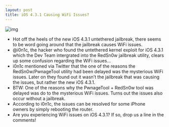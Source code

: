 ```yaml
---
layout: post
title: iOS 4.3.1 Causing WiFi Issues?
---
```

![img](http://media.idownloadblog.com/wp-content/uploads/2011/04/iOS-4.3.1-WiFi-Issues.bmp)
* Hot off the heels of the new iOS 4.3.1 untethered jailbreak, there seems to be word going around that the jailbreak causes WiFi issues.
* @i0n1c, the hacker who found the untethered kernel exploit for iOS 4.3.1 which the Dev Team intergrated into the RedSn0w jailbreak utility, clears up some confusion regarding the WiFi issues…
* i0n1c mentioned via Twitter that the one of the reasons the RedSn0w/PwnageTool utility had been delayed was the mysterious WiFi issues. Later on they found out it wasn’t the jailbreak that was causing the issues, but rather the new iOS 4.3.1.
* BTW: One of the reasons why the PwnageTool + RedSn0w tool was delayed was do to the mysterious WiFi issues. Turns out the issues also occur without a jailbreak.
* According to i0n1c, the issues can be resolved for some iPhone owners by simply rebooting the router.
* Are you experiencing WiFi issues on iOS 4.3.1? If so, drop us a line in the comments!

